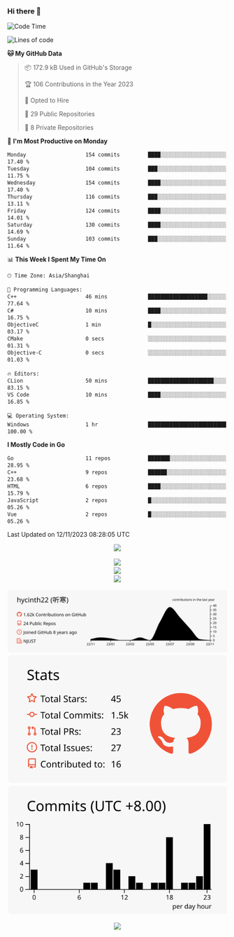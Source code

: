 ### Hi there 👋

<!--
this is a ✨ _special_ ✨ repository because its `README.md` (this file) appears on your GitHub profile.

Here are some ideas to get you started:

- 🔭 I’m currently working on ...
- 🌱 I’m currently learning ...
- 👯 I’m looking to collaborate on ...
- 🤔 I’m looking for help with ...
- 💬 Ask me about ...
- 📫 How to reach me: ...
- 😄 Pronouns: ...
- ⚡ Fun fact: ...
-->

<!--START_SECTION:waka-->
![Code Time](http://img.shields.io/badge/Code%20Time-1%2C138%20hrs%2029%20mins-blue)

![Lines of code](https://img.shields.io/badge/From%20Hello%20World%20I%27ve%20Written-1.3%20million%20lines%20of%20code-blue)

**🐱 My GitHub Data** 

> 📦 172.9 kB Used in GitHub's Storage 
 > 
> 🏆 106 Contributions in the Year 2023
 > 
> 💼 Opted to Hire
 > 
> 📜 29 Public Repositories 
 > 
> 🔑 8 Private Repositories 
 > 
📅 **I'm Most Productive on Monday** 

```text
Monday                   154 commits         ████░░░░░░░░░░░░░░░░░░░░░   17.40 % 
Tuesday                  104 commits         ███░░░░░░░░░░░░░░░░░░░░░░   11.75 % 
Wednesday                154 commits         ████░░░░░░░░░░░░░░░░░░░░░   17.40 % 
Thursday                 116 commits         ███░░░░░░░░░░░░░░░░░░░░░░   13.11 % 
Friday                   124 commits         ████░░░░░░░░░░░░░░░░░░░░░   14.01 % 
Saturday                 130 commits         ████░░░░░░░░░░░░░░░░░░░░░   14.69 % 
Sunday                   103 commits         ███░░░░░░░░░░░░░░░░░░░░░░   11.64 % 
```


📊 **This Week I Spent My Time On** 

```text
🕑︎ Time Zone: Asia/Shanghai

💬 Programming Languages: 
C++                      46 mins             ███████████████████░░░░░░   77.64 % 
C#                       10 mins             ████░░░░░░░░░░░░░░░░░░░░░   16.75 % 
ObjectiveC               1 min               █░░░░░░░░░░░░░░░░░░░░░░░░   03.17 % 
CMake                    0 secs              ░░░░░░░░░░░░░░░░░░░░░░░░░   01.31 % 
Objective-C              0 secs              ░░░░░░░░░░░░░░░░░░░░░░░░░   01.03 % 

🔥 Editors: 
CLion                    50 mins             █████████████████████░░░░   83.15 % 
VS Code                  10 mins             ████░░░░░░░░░░░░░░░░░░░░░   16.85 % 

💻 Operating System: 
Windows                  1 hr                █████████████████████████   100.00 % 
```

**I Mostly Code in Go** 

```text
Go                       11 repos            ███████░░░░░░░░░░░░░░░░░░   28.95 % 
C++                      9 repos             ██████░░░░░░░░░░░░░░░░░░░   23.68 % 
HTML                     6 repos             ████░░░░░░░░░░░░░░░░░░░░░   15.79 % 
JavaScript               2 repos             █░░░░░░░░░░░░░░░░░░░░░░░░   05.26 % 
Vue                      2 repos             █░░░░░░░░░░░░░░░░░░░░░░░░   05.26 % 
```




 Last Updated on 12/11/2023 08:28:05 UTC
<!--END_SECTION:waka-->


<div align="center">
 
![](https://github-readme-stats.vercel.app/api/wakatime?username=hycinth22&layout=compact&langs_count=10)

</div>

<div align="center"> <img src="https://metrics.lecoq.io/hycinth22?template=classic&config.timezone=Asia%2FShanghai"> </div>

<div align="center"> <img src="https://github-readme-stats.vercel.app/api/top-langs/?username=hycinth22&hide_title=true&hide_border=true&layout=compact&langs_count=6&text_color=000&icon_color=fff&bg_color=0,52fa5a,4dfcff,c64dff&theme=graywhite" /> </div>

<div align="center"> <img src="https://github-profile-trophy.vercel.app/?username=hycinth22" /> </div>

<div align="center">
 
![](https://raw.githubusercontent.com/hycinth22/hycinth22/main/profile-summary-card-output/swift/0-profile-details.svg)
![](https://raw.githubusercontent.com/hycinth22/hycinth22/main/profile-summary-card-output/swift/3-stats.svg) ![](https://raw.githubusercontent.com/hycinth22/hycinth22/main/profile-summary-card-output/swift/4-productive-time.svg)

</div>

<div align="center"> <img src="https://github-readme-streak-stats.herokuapp.com/?user=hycinth22" /> </div>

